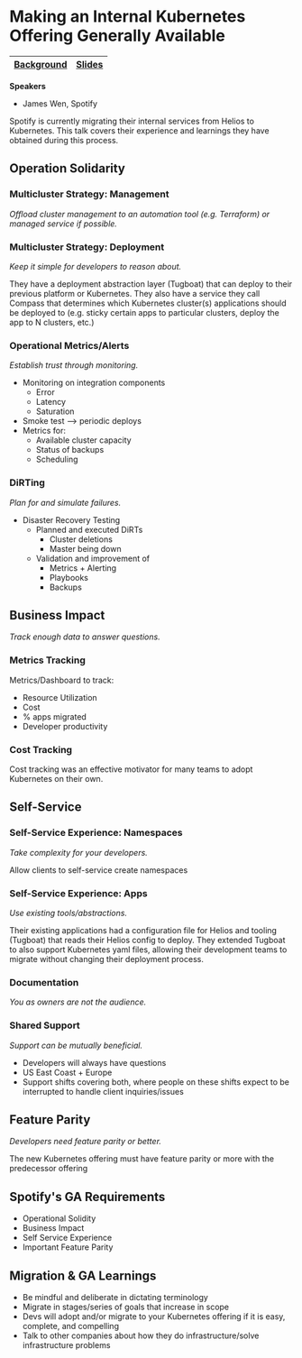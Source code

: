 # Making an Internal Kubernetes Offering Generally Available

| [Background](https://sched.co/Uab1) | [Slides](slides/Making_an_Internal_Kubernetes_Offering_Generally_Available.pdf) |
| ----------------------------------- | ------------------------------------------------------------------------------- |

**Speakers**
* James Wen, Spotify

Spotify is currently migrating their internal services from Helios to
Kubernetes. This talk covers their experience and learnings they have obtained
during this process. 

## Operation Solidarity

### Multicluster Strategy: Management

_Offload cluster management to an automation tool (e.g. Terraform) or managed
service if possible._

### Multicluster Strategy: Deployment

_Keep it simple for developers to reason about._

They have a deployment abstraction layer (Tugboat) that can deploy to their
previous platform or Kubernetes. They also have a service they call Compass
that determines which Kubernetes cluster(s) applications should be deployed to
(e.g. sticky certain apps to particular clusters, deploy the app to N clusters,
etc.)

### Operational Metrics/Alerts

_Establish trust through monitoring._

* Monitoring on integration components
  * Error
  * Latency
  * Saturation
* Smoke test —> periodic deploys
* Metrics for:
  * Available cluster capacity
  * Status of backups
  * Scheduling

### DiRTing

_Plan for and simulate failures._

* Disaster Recovery Testing
  * Planned and executed DiRTs
    * Cluster deletions
    * Master being down
  * Validation and improvement of
    * Metrics + Alerting
    * Playbooks
    * Backups

## Business Impact

_Track enough data to answer questions._

### Metrics Tracking

Metrics/Dashboard to track:
* Resource Utilization
* Cost
* % apps migrated
* Developer productivity

### Cost Tracking

Cost tracking was an effective motivator for many teams to adopt Kubernetes
on their own. 

## Self-Service

### Self-Service Experience: Namespaces

_Take complexity for your developers._

Allow clients to self-service create namespaces

### Self-Service Experience: Apps

_Use existing tools/abstractions._

Their existing applications had a configuration file for Helios and tooling
(Tugboat) that reads their Helios config to deploy. They extended Tugboat to
also support Kubernetes yaml files, allowing their development teams to migrate
without changing their deployment process.

### Documentation

_You as owners are not the audience._

### Shared Support

_Support can be mutually beneficial._

* Developers will always have questions
* US East Coast + Europe
* Support shifts covering both, where people on these shifts expect to be
interrupted to handle client inquiries/issues

## Feature Parity

_Developers need feature parity or better._

The new Kubernetes offering must have feature parity or more with the
predecessor offering

## Spotify's GA Requirements

* Operational Solidity
* Business Impact
* Self Service Experience
* Important Feature Parity

## Migration & GA Learnings

* Be mindful and deliberate in dictating terminology
* Migrate in stages/series of goals that increase in scope
* Devs will adopt and/or migrate to your Kubernetes offering if it is easy,
complete, and compelling
* Talk to other companies about how they do infrastructure/solve infrastructure
problems
